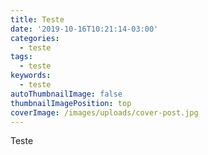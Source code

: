 ```yaml
---
title: Teste
date: '2019-10-16T10:21:14-03:00'
categories:
  - teste
tags:
  - teste
keywords:
  - teste
autoThumbnailImage: false
thumbnailImagePosition: top
coverImage: /images/uploads/cover-post.jpg
---
```

Teste
